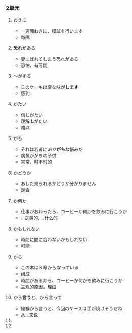 ### 2单元



1. おきに
   * 一週間おきに、模試を行います
   * 每隔
2. **恐れ**がある
   * 妻にばれてしまう恐れがある
   * 恐怕，有可能
3. 〜がする
   * このケーキは変な味が**します**
   * 感到
4. がたい
   * 信じがたい
   * 理解***し***がたい
   * 难以
5. がち
   * それは若者に*あり***がちな**悩みだ
   * 病気ががちの子供
   * 常常，时不时的
6. かどうか
   * あした来られるかどうか分かりません
   * 是否
7. か何か
   * 仕事がおわったら、コーヒーか何かを飲みに行こうか
   * ...之类的, ...什么的
8. かもしれない
   * 時間に間に合わないかもしれない
   * 可能
9. から
   * この本は３章から*なっている*
   * 组成
   * 時間があるから、コーヒーか何かを飲みに行こうか
   * 主观的原因，理由
10. から**言う**と、から言って
    * 経験から言うと、今回のケースは手が焼けそうだね
    * 从...来说































1. 
2. 

